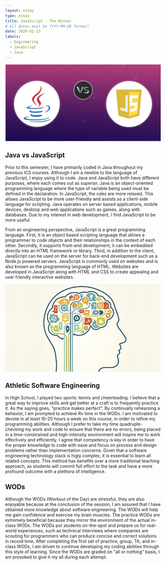 ```yaml
---
layout: essay
type: essay
title: JavaScript - The Winner
# All dates must be YYYY-MM-DD format!
date: 2020-01-23
labels:
  - Engineering
  - JavaScript
  - Java
---
```


<img class="ui tiny right spaced image" src="../images/js.png">

## Java vs JavaScript

Prior to this semester, I have primarily coded in Java throughout my previous ICS courses. Although I am a newbie to the language of JavaScript, I enjoy using it to code. Java and JavaScript both have different purposes, where each comes out as superior. Java is an object-oriented programming language where the type of variable being used must be defined in the declaration. In JavaScript, the rules are more relaxed. This allows JavaScript to be more user-friendly and assists as a client-side language for scripting. Java operates on server based applications, mobile devices, desktop and web applications such as games, along with databases. Due to my interest in web development, I find JavaScript to be more useful.  

From an engineering perspective, JavaScript is a great programming language. First, it is an object based scripting language that allows a programmer to code objects and their relationships in the context of each other. Secondly, it supports front-end development; it can be embedded directly into an HTML framework or library. Third, in addition to the client, JavaScript can be used on the server for back-end development such as a Node.js powered servers. JavaScript is commonly used on websites and is also known as the programming language of HTML. Websites are developed in JavaScript along with HTML and CSS to create appealing and user friendly interactive websites. 

<img class="ui tiny right spaced image" src="../images/brain.jpg">

## Athletic Software Engineering

In High School, I played two sports: tennis and cheerleading. I believe that a great way to improve skills and get better at a craft is to frequently practice it. As the saying goes, "practice makes perfect". By continually rehearsing a behavior, I am prompted to achieve Rx time in the WODs. I am motivated to devote in at least 10-20 hours a week on this course, in order to refine my programming abilities. Although I prefer to take my time quadruple-checking my work and code to ensure that there are no errors, being placed in a time-constrained and high-intensity environment will inspire me to work effectively and efficiently. I agree that competency is key in order to have the proper knowledge to code with ease and focus on process and design problems rather than implementation concerns. Given that a software engineering technology stack is higly complex, it is essential to learn all related concepts. This method has benefits over a more traditional teaching approach, as students will commit full effort to the task and have a more profound outcome with a plethora of intelligence.

## WODs

Although the WODs (Workout of the Day) are stressful, they are also enjoyable because at the conclusion of the session, I am assured that I have obtained more knowledge about software engineering. The WODs will help me gain confidence and exercise my brain muscles. The practice WODs are extremely beneficial because they mirror the environment of the actual in-class WODs. The WODs put students on-the-spot and prepare us for real-world experiences, such as technical interviews where companies are scouting for programmers who can produce concise and correct solutions in record time. After completing the first set of practice, group, TA, and in-class WODs, I am driven to continue developing my coding abilities through this style of learning. Since the WODs are graded on "all or nothing" basis, I am provoked to give it my all during each attempt.
